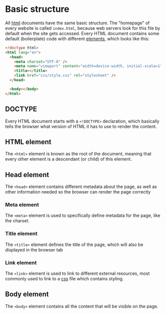 # Basic structure

All [html](html.md) documents have the same basic structure. The "homepage" of every website is called `index.html`, because web servers look for this file by default when the site gets accessed. Every HTML document contains some default (boilerplate) code with different [elements](html_elements_tags.md), which looks like this:

```html
<!doctype html>
<html lang="en">
  <head>
    <meta charset="UTF-8" />
    <meta name="viewport" content="width=device-width, initial-scale=1" />
    <title></title>
    <link href="css/style.css" rel="stylesheet" />
  </head>

  <body></body>
</html>
```

## DOCTYPE

Every HTML document starts with a `<!DOCTYPE>` declaration, which basically tells the browser what version of HTML it has to use to render the content.

## HTML element

The `<html>` element is known as the root of the document, meaning that every other element is a descendant (or child) of this element.

## Head element

The `<head>` element contains different metadata about the page, as well as other information needed so the browser can render the page correctly

### Meta element

The `<meta>` element is used to specifically define metadata for the page, like the charset.

### Title element

The `<title>` element defines the title of the page, which will also be displayed in the browser tab

### Link element

The `<link>` element is used to link to different external resources, most commonly used to link to a [css](css.md) file which contains styling.

## Body element

The `<body>` element contains all the content that will be visible on the page.